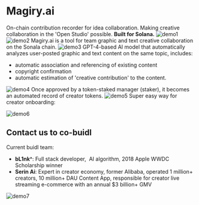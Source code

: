 # Magiry.ai
On-chain contribution recorder for idea collaboration.
Making creative collaboration in the 'Open Studio' possible.
**Built for Solana.**
![demo1](images/cover1.png)
![demo2](images/cover2.png)
Magiry.ai is a tool for team graphic and text creative collaboration on the Sonala chain. 
![demo3](images/cover3.png)
GPT-4-based AI model that automatically analyzes user-posted graphic and text content on the same topic, includes: 
- automatic association and referencing of existing content
- copyright confirmation
- automatic estimation of 'creative contribution' to the content.

![demo4](images/cover4.png)
Once approved by a token-staked manager (staker), it becomes an automated record of creator tokens.
![demo5](images/cover5.png)
Super easy way for creator onboarding:

![demo6](images/cover6.png)
## Contact us to co-buidl
Current buidl team:
- **bL1nk^**: Full stack developer,  AI algorithm, 2018 Apple WWDC Scholarship winner
- **Serin Ai**: Expert in creator economy, former Alibaba, operated 1 million+ creators, 10 million+ DAU Content App, responsible for creator live streaming e-commerce with an annual $3 billion+ GMV

![demo7](images/cover7.png)